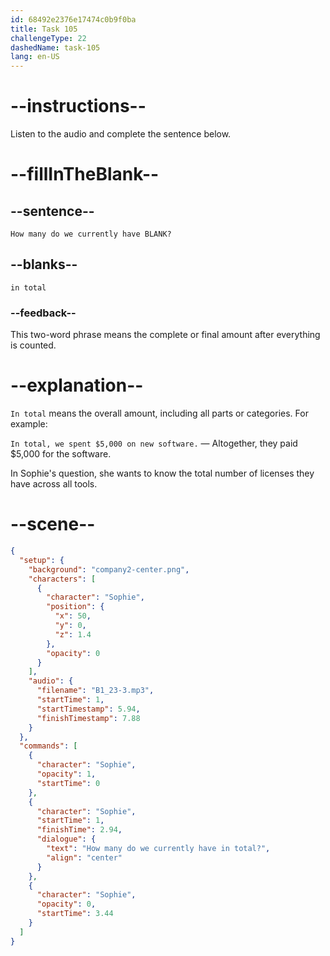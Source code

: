 ```yaml
---
id: 68492e2376e17474c0b9f0ba
title: Task 105
challengeType: 22
dashedName: task-105
lang: en-US
---
```


<!-- (audio) Sophie: How many do we currently have in total? -->

# --instructions--

Listen to the audio and complete the sentence below.

# --fillInTheBlank--

## --sentence--

`How many do we currently have BLANK?`

## --blanks--

`in total`

### --feedback--

This two-word phrase means the complete or final amount after everything is counted.

# --explanation--

`In total` means the overall amount, including all parts or categories. For example:

`In total, we spent $5,000 on new software.` — Altogether, they paid $5,000 for the software.

In Sophie's question, she wants to know the total number of licenses they have across all tools.

# --scene--

```json
{
  "setup": {
    "background": "company2-center.png",
    "characters": [
      {
        "character": "Sophie",
        "position": {
          "x": 50,
          "y": 0,
          "z": 1.4
        },
        "opacity": 0
      }
    ],
    "audio": {
      "filename": "B1_23-3.mp3",
      "startTime": 1,
      "startTimestamp": 5.94,
      "finishTimestamp": 7.88
    }
  },
  "commands": [
    {
      "character": "Sophie",
      "opacity": 1,
      "startTime": 0
    },
    {
      "character": "Sophie",
      "startTime": 1,
      "finishTime": 2.94,
      "dialogue": {
        "text": "How many do we currently have in total?",
        "align": "center"
      }
    },
    {
      "character": "Sophie",
      "opacity": 0,
      "startTime": 3.44
    }
  ]
}
```
